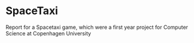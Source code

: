 # SpaceTaxi
Report for a Spacetaxi game, which were a first year project for Computer Science at Copenhagen University
